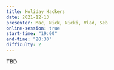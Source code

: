 ```yaml
---
title: Holiday Hackers
date: 2021-12-13
presenter: Mac, Nick, Nicki, Vlad, Seb
online-session: true
start-time: "19:00"
end-time: "20:30"
difficulty: 2
---
```


TBD